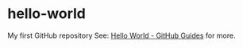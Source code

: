 # hello-world
My first GitHub repository
See: [Hello World - GitHub Guides](https://guides.github.com/activities/hello-world/ "Hello World - GitHub Guides") for more.
